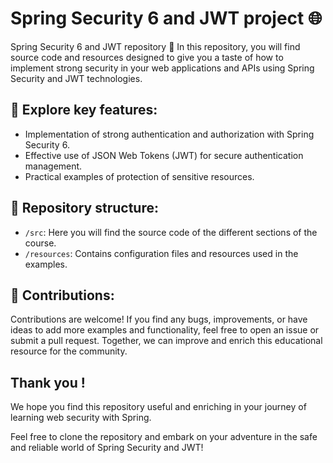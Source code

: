 # Spring Security 6 and JWT project 🌐

Spring Security 6 and JWT repository 🚀
In this repository, you will find source code and resources designed to give you a taste of how to implement strong security in your web applications and APIs using Spring Security and JWT technologies.

## 🔐 Explore key features:

- Implementation of strong authentication and authorization with Spring Security 6.
- Effective use of JSON Web Tokens (JWT) for secure authentication management.
- Practical examples of protection of sensitive resources.

## 📂 Repository structure:

- `/src`: Here you will find the source code of the different sections of the course.
- `/resources`: Contains configuration files and resources used in the examples.

## 👏 Contributions:

Contributions are welcome! If you find any bugs, improvements, or have ideas to add more examples and functionality, feel free to open an issue or submit a pull request. Together, we can improve and enrich this educational resource for the community.

## Thank you !

We hope you find this repository useful and enriching in your journey of learning web security with Spring.

Feel free to clone the repository and embark on your adventure in the safe and reliable world of Spring Security and JWT!
```
